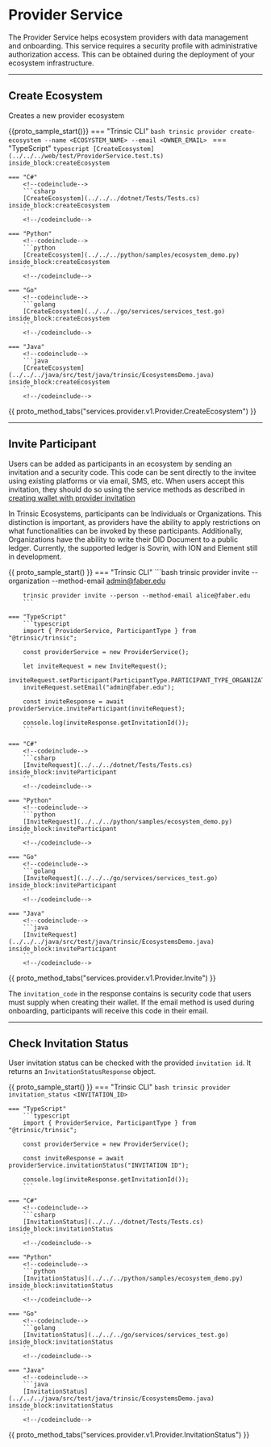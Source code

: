 # Provider Service

The Provider Service helps ecosystem providers with data management and onboarding. This service requires a security profile with administrative authorization access. This can be obtained during the deployment of your ecosystem infrastructure.


---

## Create Ecosystem

Creates a new provider ecosystem

{{proto_sample_start()}}
    === "Trinsic CLI"
        ```bash
        trinsic provider create-ecosystem --name <ECOSYSTEM_NAME> --email <OWNER_EMAIL>
        ```
    === "TypeScript"
        <!--codeinclude-->
        ```typescript
        [CreateEcosystem](../../../web/test/ProviderService.test.ts) inside_block:createEcosystem
        ```
        <!--/codeinclude-->

    === "C#"
        <!--codeinclude-->
        ```csharp
        [CreateEcosystem](../../../dotnet/Tests/Tests.cs) inside_block:createEcosystem
        ```
        <!--/codeinclude-->

    === "Python"
        <!--codeinclude-->
        ```python
        [CreateEcosystem](../../../python/samples/ecosystem_demo.py) inside_block:createEcosystem
        ```
        <!--/codeinclude-->

    === "Go"
        <!--codeinclude-->
        ```golang
        [CreateEcosystem](../../../go/services/services_test.go) inside_block:createEcosystem
        ```
        <!--/codeinclude-->

    === "Java"
        <!--codeinclude-->
        ```java
        [CreateEcosystem](../../../java/src/test/java/trinsic/EcosystemsDemo.java) inside_block:createEcosystem
        ```
        <!--/codeinclude-->

{{ proto_method_tabs("services.provider.v1.Provider.CreateEcosystem") }}

<!-- 
// This call is not yet implemented
## List Ecosystems

Lists all available ecosystem for the current authentication context.

When using one of the SDKs, you must supply an [List Ecosystem Request](../proto/index.md#listecosystemrequest) object. This object follows the model below:

{{ proto_message('services.provider.v1.ListEcosystemRequest') }}

The response model is of type [List Ecosystem Response](../proto/index.md#listecosystemresponse):

{{ proto_message('services.provider.v1.ListEcosystemResponse') }} 
-->


---

## Invite Participant

Users can be added as participants in an ecosystem by sending an invitation and a security code. This code can be sent directly to the invitee using existing platforms or via email, SMS, etc.
When users accept this invitation, they should do so using the service methods as described in [creating wallet with provider invitation](/reference/services/wallet-service/#create-wallet-with-provider-invitation)

In Trinsic Ecosystems, participants can be Individuals or Organizations. This distinction is important, as providers have the ability to apply restrictions on what functionalities can be invoked by these participants. Additionally, Organizations have the ability to write their DID Document to a public ledger. Currently, the supported ledger is Sovrin, with ION and Element still in development.

{{ proto_sample_start() }}
    === "Trinsic CLI"
        ```bash
        trinsic provider invite --organization --method-email admin@faber.edu

        trinsic provider invite --person --method-email alice@faber.edu
        ```

    === "TypeScript"
        ```typescript
        import { ProviderService, ParticipantType } from "@trinsic/trinsic";

        const providerService = new ProviderService();

        let inviteRequest = new InviteRequest();
        inviteRequest.setParticipant(ParticipantType.PARTICIPANT_TYPE_ORGANIZATION);
        inviteRequest.setEmail("admin@faber.edu");

        const inviteResponse = await providerService.inviteParticipant(inviteRequest);

        console.log(inviteResponse.getInvitationId());
        ```

    === "C#"
        <!--codeinclude-->
        ```csharp
        [InviteRequest](../../../dotnet/Tests/Tests.cs) inside_block:inviteParticipant
        ```
        <!--/codeinclude-->

    === "Python"
        <!--codeinclude-->
        ```python
        [InviteRequest](../../../python/samples/ecosystem_demo.py) inside_block:inviteParticipant
        ```
        <!--/codeinclude-->

    === "Go"
        <!--codeinclude-->
        ```golang
        [InviteRequest](../../../go/services/services_test.go) inside_block:inviteParticipant
        ```
        <!--/codeinclude-->

    === "Java"
        <!--codeinclude-->
        ```java
        [InviteRequest](../../../java/src/test/java/trinsic/EcosystemsDemo.java) inside_block:inviteParticipant
        ```
        <!--/codeinclude-->

{{ proto_method_tabs("services.provider.v1.Provider.Invite") }}

The `invitation_code` in the response contains is security code that users must supply when creating their wallet. If the email method is used during onboarding, participants will receive this code in their email.

---

## Check Invitation Status

User invitation status can be checked with the provided `invitation id`. It returns an `InvitationStatusResponse` object.

{{ proto_sample_start() }}
    === "Trinsic CLI"
        ```bash
        trinsic provider invitation_status <INVITATION_ID>
        ```

    === "TypeScript"
        ```typescript
        import { ProviderService, ParticipantType } from "@trinsic/trinsic";

        const providerService = new ProviderService();

        const inviteResponse = await providerService.invitationStatus("INVITATION ID");

        console.log(inviteResponse.getInvitationId());
        ```

    === "C#"
        <!--codeinclude-->
        ```csharp
        [InvitationStatus](../../../dotnet/Tests/Tests.cs) inside_block:invitationStatus
        ```
        <!--/codeinclude-->

    === "Python"
        <!--codeinclude-->
        ```python
        [InvitationStatus](../../../python/samples/ecosystem_demo.py) inside_block:invitationStatus
        ```
        <!--/codeinclude-->

    === "Go"
        <!--codeinclude-->
        ```golang
        [InvitationStatus](../../../go/services/services_test.go) inside_block:invitationStatus
        ```
        <!--/codeinclude-->

    === "Java"
        <!--codeinclude-->
        ```java
        [InvitationStatus](../../../java/src/test/java/trinsic/EcosystemsDemo.java) inside_block:invitationStatus
        ```
        <!--/codeinclude-->

{{ proto_method_tabs("services.provider.v1.Provider.InvitationStatus") }}